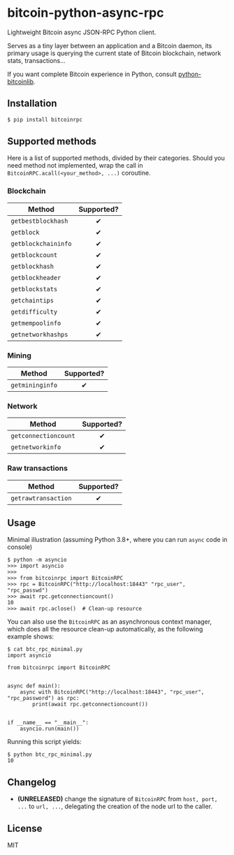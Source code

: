 # bitcoin-python-async-rpc
Lightweight Bitcoin async JSON-RPC Python client.

Serves as a tiny layer between an application and a Bitcoin daemon, its primary usage
is querying the current state of Bitcoin blockchain, network stats, transactions...

If you want complete Bitcoin experience in Python, consult
[python-bitcoinlib](https://github.com/petertodd/python-bitcoinlib).

## Installation
```bash
$ pip install bitcoinrpc
```

## Supported methods
Here is a list of supported methods, divided by their categories. Should you need
method not implemented, wrap the call in `BitcoinRPC.acall(<your_method>, ...)` coroutine.

### Blockchain

|   Method   |   Supported?     |
|------------|:----------------:|
| `getbestblockhash` | ✔ |
| `getblock` | ✔ |
| `getblockchaininfo` | ✔ |
| `getblockcount` | ✔ |
| `getblockhash` | ✔ |
| `getblockheader` | ✔ |
| `getblockstats` | ✔ |
| `getchaintips` | ✔ |
| `getdifficulty` | ✔ |
| `getmempoolinfo` | ✔ |
| `getnetworkhashps` | ✔ |

### Mining

|   Method   |   Supported?     |
|------------|:----------------:|
| `getmininginfo` | ✔ |

### Network

|   Method   |   Supported?     |
|------------|:----------------:|
| `getconnectioncount` | ✔ |
| `getnetworkinfo` | ✔ |

### Raw transactions

|   Method   |   Supported?     |
|------------|:----------------:|
| `getrawtransaction` | ✔ |

## Usage
Minimal illustration (assuming Python 3.8+, where you can run `async` code in console)

```
$ python -m asyncio
>>> import asyncio
>>>
>>> from bitcoinrpc import BitcoinRPC
>>> rpc = BitcoinRPC("http://localhost:18443" "rpc_user", "rpc_passwd")
>>> await rpc.getconnectioncount()
10
>>> await rpc.aclose()  # Clean-up resource
```

You can also use the `BitcoinRPC` as an asynchronous context manager, which does
all the resource clean-up automatically, as the following example shows:

```
$ cat btc_rpc_minimal.py
import asyncio

from bitcoinrpc import BitcoinRPC


async def main():
    async with BitcoinRPC("http://localhost:18443", "rpc_user", "rpc_password") as rpc:
        print(await rpc.getconnectioncount())


if __name__ == "__main__":
    asyncio.run(main())
```

Running this script yields:
```
$ python btc_rpc_minimal.py
10
```

## Changelog

- **(UNRELEASED)** change the signature of `BitcoinRPC` from `host, port, ...` to `url, ...`, delegating the creation of the node url to the caller.


## License
MIT
